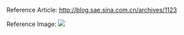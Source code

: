 Reference Article:
<http://blog.sae.sina.com.cn/archives/1123>

Reference Image:
<img src="http://www.mollypages.org/misc/jsobj_full.jpg"/>

